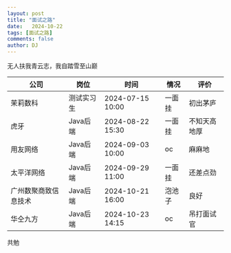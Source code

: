 ```yaml
---
layout: post
title: "面试之路"
date:   2024-10-22
tags: [面试之路]
comments: false
author: DJ
---
```

无人扶我青云志，我自踏雪至山巅

| 公司                 | 岗位       | 时间             | 情况   | 评价         |
| -------------------- | ---------- | ---------------- | ------ | ------------ |
| 茉莉数科             | 测试实习生 | 2024-07-15 10:00 | 一面挂 | 初出茅庐     |
| 虎牙                 | Java后端   | 2024-08-22 15:30 | 一面挂 | 不知天高地厚 |
| 用友网络             | Java后端   | 2024-09-03 10:00 | oc     | 麻麻地       |
| 太平洋网络           | Java后端   | 2024-09-29 11:00 | 一面挂 | 还差点劲     |
| 广州数聚商致信息技术 | Java后端   | 2024-10-21 16:00 | 泡池子 | 良好         |
| 华仝九方             | Java后端   | 2024-10-23 14:15 | oc     | 吊打面试官   |

共勉
<br>